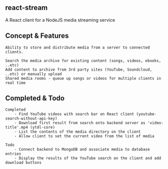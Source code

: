 ## react-stream

A React client for a NodeJS media streaming service

## Concept & Features

    Ability to store and distribute media from a server to connected clients.

    Search the media archive for existing content (songs, videos, ebooks, ..etc)
    Add content to archive from 3rd party sites (YouTube, Soundcloud, ..etc) or manually upload
    Shared media rooms - queue up songs or videos for multiple clients in real time

## Completed & Todo

    Completed
        - Find YouTube videos with search bar on React client (youtube-search-without-api-key)
        - Download first result from search onto backend server as 'video-title'.mp4 (ytdl-core)
        - List the contents of the media directory on the client
        - Allow client to set the current video from the list of media
    
    Todo
        - Connect backend to MongoDB and associate media to database entries
        - Display the results of the YouTube search on the client and add download buttons
    
